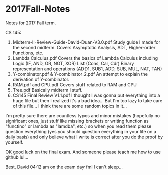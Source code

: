 # 2017Fall-Notes
Notes for 2017 Fall term.

CS 145:
1. Midterm-II-Review-Guide-David-Duan-V3.0.pdf
   Study guide I made for the second midterm. 
   Covers Asymptotic Analysis, ADT, Higher-order Functions, etc.
2. Lambda Calculus.pdf
   Covers the basics of Lambda Calculus including 
      Logic (IF, AND, OR, NOT, XOR)
      List (Cons, Car, Cdr)
      Binary representation and operations (ADD1, SUB1, ADD, SUB, MUL, NAT, TAN)
3. Y-combinator.pdf & Y-combinator 2.pdf
   An attempt to explain the derivation of Y-combinator.
4. RAM.pdf and CPU.pdf
   Covers stuff related to RAM and CPU
5. Tree.pdf
   Basically midterm I stuff.
6. CS145 Final Review V1.1.pdf
   I thought I was gonna put everything into a huge file but then I realized it's a bad idea...
   But I'm too lazy to take care of this file...
   I think there are some random topics in it...
   
I'm pretty sure there are countless typos and minor mistakes (hopefully no significant ones, 
just stuff like missing brackets or writing function as "functino" or lambda as "lamdba", etc.)
so when you read them please question everything (yes you should question everything in your life
on a daily basis) and only believe what I write is correct after you do the proof by yourself.

OK good luck on the final exam.
And someone please teach me how to use github lul...

Best,
David 
04:12 am on the exam day fml I can't sleep...

